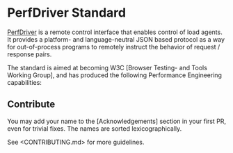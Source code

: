 PerfDriver Standard
===================

[PerfDriver] is a remote control interface that enables control of load agents.  
It provides a platform- and language-neutral JSON based
 protocol as a way for out-of-process programs to remotely
instruct the behavior of request / response pairs.

The standard is aimed at becoming W3C [Browser Testing- and Tools
Working Group], and has produced the following Performance Engineering capabilities:

[PerfDriver]: https://www.PerfDriver.io
[Fiddler Exporter]: root/plugins/fiddler


Contribute
----------

You may add your name to the [Acknowledgements] section in your
first PR, even for trivial fixes.  The names are sorted lexicographically.

See <CONTRIBUTING.md> for more guidelines.

[good commit message]: https://github.com/erlang/otp/wiki/Writing-good-commit-messages
